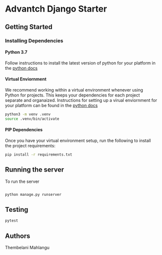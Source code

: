# Advantch Django Starter

## Getting Started

### Installing Dependencies

#### Python 3.7

Follow instructions to install the latest version of python for your platform 
in the [python docs](https://docs.python.org/3/using/unix.html#getting-and-installing-the-latest-version-of-python)

#### Virtual Enviornment

We recommend working within a virtual environment whenever using Python for projects. 
This keeps your dependencies for each project separate and organaized. 
Instructions for setting up a virual enviornment for your platform can be found in
 the [python docs](https://packaging.python.org/guides/installing-using-pip-and-virtual-environments/)

```bash
python3 -m venv .venv
source .venv/bin/activate
```
#### PIP Dependencies

Once you have your virtual environment setup, run the following to install the project requirements:

```bash
pip install -r requirements.txt
```


## Running the server

To run the server

```bash

python manage.py runserver
```

## Testing
```bash
pytest

```

## Authors
Thembelani Mahlangu
